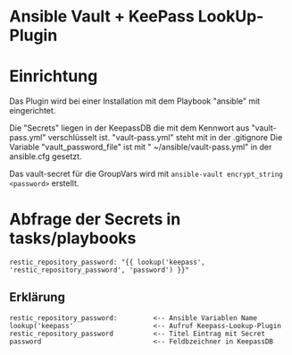 # Ansible Vault + KeePass LookUp-Plugin

# Einrichtung
Das Plugin wird bei einer Installation mit dem Playbook "ansible" mit eingerichtet.

Die "Secrets" liegen in der KeepassDB die mit dem Kennwort aus "vault-pass.yml" verschlüsselt ist.
"vault-pass.yml" steht mit in der .gitignore
Die Variable "vault_password_file" ist mit " ~/ansible/vault-pass.yml" in der ansible.cfg gesetzt.

Das vault-secret für die GroupVars wird mit `ansible-vault encrypt_string <password>` erstellt.

# Abfrage der Secrets in tasks/playbooks
`restic_repository_password: "{{ lookup('keepass', 'restic_repository_password', 'password') }}"`

## Erklärung
```
restic_repository_password:         <-- Ansible Variablen Name
lookup('keepass'                    <-- Aufruf Keepass-Lookup-Plugin
restic_repository_password          <-- Titel Eintrag mit Secret
password                            <-- Feldbzeichner in KeepassDB
```
